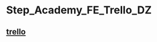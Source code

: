 # Step_Academy_FE_Trello_DZ
## [trello](https://svitlanasvit.github.io/Step_Academy_FE_Trello_DZ/trello.html)
